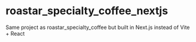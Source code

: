 # roastar_specialty_coffee_nextjs
Same project as roastar_specialty_coffee but built in Next.js instead of Vite + React
